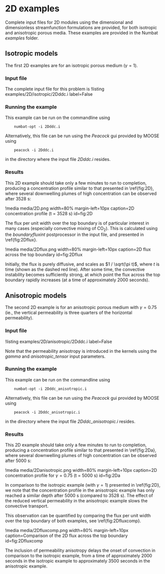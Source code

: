 # 2D examples

Complete input files for 2D modules using the dimensional and dimensionless streamfunction formulations are provided, for both isotropic and anisotropic porous media. These examples
are provided in the Numbat *examples* folder.

## Isotropic models

The first 2D examples are for an isotropic porous medium ($\gamma = 1$).

### Input file

The complete input file for this problem is
!listing examples/2D/isotropic/2Dddc.i label=False

### Running the example

This example can be run on the commandline using

```text
    numbat-opt -i 2Dddc.i
```
Alternatively, this file can be run using the *Peacock* gui provided by
MOOSE using
```text
    peacock -i 2Dddc.i
```
in the directory where the input file *2Dddc.i* resides.

### Results

This 2D example should take only a few minutes to run to completion,
producing a concentration profile similar to that presented in \ref{fig:2D},
where several downwelling plumes of high concentration can be observed after 3528 s:

!media media/2D.png width=80% margin-left=10px caption=2D concentration profile (t = 3528 s) id=fig:2D

The flux per unit width over the top boundary is of particular interest in many cases
(especially convective mixing of $\textrm{CO}_2$). This is calculated using the *boundaryfluxint* postprocessor in the input file, and presented in \ref{fig:2Dflux}.

!media media/2Dflux.png width=80% margin-left=10px caption=2D flux across the top boundary id=fig:2Dflux

Initially, the flux is purely diffusive, and scales as
$1 / \sqrt(\pi t)$, where $t$ is time (shown as the dashed red line).
After some time, the convective instability becomes sufficiently strong,
at which point the flux across the top boundary rapidly increases (at a
time of approximately 2000 seconds).

## Anisotropic models

The second 2D example is for an anisotropic porous medium with
$\gamma = 0.75$ (ie., the vertical permeability is three quarters of the horizontal
permeability).

### Input file
!listing examples/2D/anisotropic/2Dddc.i label=False

Note that the permeability anisotropy is introduced in the kernels using the *gamma* and *anisotropic_tensor* input parameters.

### Running the example

This example can be run on the commandline using
```text
    numbat-opt -i 2Dddc_anisotropic.i
```
Alternatively, this file can be run using the *Peacock* gui provided by
MOOSE using
```text
    peacock -i 2Dddc_anisotropic.i
```
in the directory where the input file *2Dddc_anisotropic.i* resides.

### Results

This 2D example should take only a few minutes to run to completion,
producing a concentration profile similar to that presented in \ref{fig:2Da},
where several downwelling plumes of high concentration can be observed after 5000 s:

!media media/2Danisotropic.png width=80% margin-left=10px caption=2D concentration profile for $\gamma = 0.75$ (t = 5000 s) id=fig:2Da


In comparison to the isotropic example (with $\gamma = 1$) presented in \ref{fig:2D}, we note that the concentration profile in the anisotropic example
has only reached a similar depth after 5000 s (compared to 3528 s). The effect of the reduced vertical permeability in the anisotropic example slows the convective transport.

This observation can be quantified by comparing the flux per unit width over the top boundary of both examples, see \ref{fig:2Dfluxcomp}.

!media media/2Dfluxcomp.png width=80% margin-left=10px caption=Comparison of the 2D flux across the top boundary id=fig:2Dfluxcomp

The inclusion of permeability anisotropy delays the onset of convection in comparison to the isotropic example, from a time of approximately 2000 seconds in the isotropic example
to approximately 3500 seconds in the anisotropic example.
